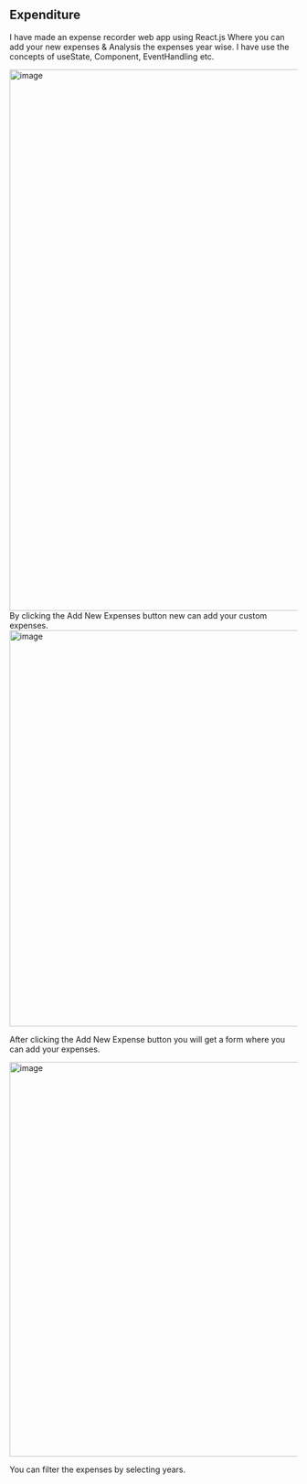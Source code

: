 ## Expenditure
I have made an expense recorder web app using React.js Where you can add your new expenses & Analysis the expenses year wise.
I have use the concepts of useState, Component, EventHandling etc.


<img width="948" alt="image" src="https://github.com/Anujpratap9997/Expenditure/assets/86520878/7d77320c-86b2-4a79-be6e-943a6f6ca399">
By clicking the Add New Expenses button new can add your custom expenses.

<img width="694" alt="image" src="https://github.com/Anujpratap9997/Expenditure/assets/86520878/d079a1c5-89ff-4814-9a37-dc5cbc0a8c31">

After clicking the Add New Expense button you will get a form where you can add your expenses.

<img width="691" alt="image" src="https://github.com/Anujpratap9997/Expenditure/assets/86520878/abdfba7a-16cc-47f4-810e-544b940825cf">

You can filter the expenses by selecting years.


